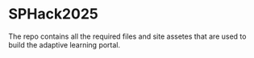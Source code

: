 # SPHack2025
The repo contains all the required files and site assetes that are used to build the adaptive learning portal.
